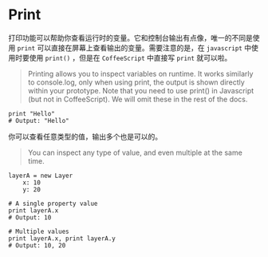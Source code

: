 # Print

打印功能可以帮助你查看运行时的变量。它和控制台输出有点像，唯一的不同是使用 `print` 可以直接在屏幕上查看输出的变量。需要注意的是，在 `javascript` 中使用时要使用 `print()` ，但是在 `CoffeeScript` 中直接写 `print` 就可以啦。

>Printing allows you to inspect variables on runtime. It works similarly to console.log, only when using print, the output is shown directly within your prototype. Note that you need to use print() in Javascript (but not in CoffeeScript). We will omit these in the rest of the docs.

	print "Hello"
	# Output: "Hello" 

你可以查看任意类型的值，输出多个也是可以的。

>You can inspect any type of value, and even multiple at the same time.

	layerA = new Layer
	    x: 10
	    y: 20
	 
	# A single property value 
	print layerA.x
	# Output: 10 
	 
	# Multiple values 
	print layerA.x, print layerA.y
	# Output: 10, 20 

